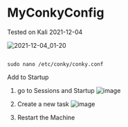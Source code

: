 # MyConkyConfig

Tested on Kali 2021-12-04

![2021-12-04_01-20](https://user-images.githubusercontent.com/66146701/144705945-e5a07e24-9ed0-44c1-9e4b-2196b2b617b7.png)


```

sudo nano /etc/conky/conky.conf

```

Add to Startup

1. go to Sessions and Startup
![image](https://user-images.githubusercontent.com/66146701/144706201-a56f7283-0567-4a4e-be8b-b03b2421a26e.png)

2. Create a new task
![image](https://user-images.githubusercontent.com/66146701/144706239-bb5ddfd4-3c79-4b22-afc0-a35adba3ca5e.png)

3. Restart the Machine
